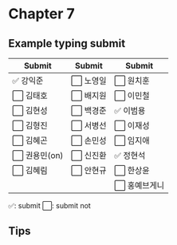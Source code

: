 # Chapter 7

## Example typing submit

|Submit|Submit|Submit|
| ----- | ----- | ----- |
|✅ 강익준     |⬜️ 노영일 |⬜️ 원치훈     |
|⬜️ 김태호     |⬜️ 배지원 |⬜️ 이민철     |
|⬜️ 김현성     |⬜️ 백경준 |✅ 이범용     |
|⬜️ 김형진     |⬜️ 서병선 |⬜️ 이재성     |
|⬜️ 김혜곤     |⬜️ 손민성 |⬜️ 임지애     |
|⬜️ 권용민(on) |⬜️ 신진환 |✅ 정현석     |
|⬜️ 김혜림     |⬜️ 안현규 |⬜️ 한상윤     |
|             |         |⬜️ 홍예브게니  |


✅: submit
⬜️: submit not

## Tips
